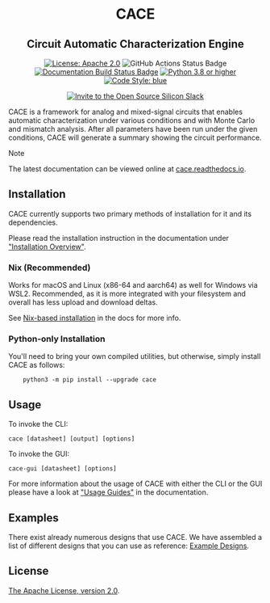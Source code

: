 <h1 align="center">CACE</h1>
<h2 align="center">Circuit Automatic Characterization Engine</h2>
<p align="center">
    <a href="https://opensource.org/licenses/Apache-2.0"><img src="https://img.shields.io/badge/License-Apache%202.0-blue.svg" alt="License: Apache 2.0"/></a>
    <img src="https://github.com/efabless/cace/actions/workflows/ci.yaml/badge.svg?branch=main" alt="GitHub Actions Status Badge" />
    <a href="https://cace.readthedocs.io/"><img src="https://readthedocs.org/projects/cace/badge/?version=latest" alt="Documentation Build Status Badge"/></a>
    <a href="https://www.python.org"><img src="https://img.shields.io/badge/Python-3.8-3776AB.svg?style=flat&logo=python&logoColor=white" alt="Python 3.8 or higher" /></a>
    <a href="https://github.com/grantjenks/blue"><img src="https://img.shields.io/badge/code%20style-blue-blue.svg" alt="Code Style: blue"/></a>
</p>
<p align="center">
    <a href="https://invite.skywater.tools"><img src="https://img.shields.io/badge/Community-Open%20Source%20Silicon%20Slack-ff69b4?logo=slack" alt="Invite to the Open Source Silicon Slack"/></a>
</p>

CACE is a framework for analog and mixed-signal circuits that enables automatic characterization under various conditions and with Monte Carlo and mismatch analysis. After all parameters have been run under the given conditions, CACE will generate a summary showing the circuit performance.

> [!NOTE]
> The latest documentation can be viewed online at [cace.readthedocs.io](https://cace.readthedocs.io/). 

## Installation

CACE currently supports two primary methods of installation for it and its dependencies.

Please read the installation instruction in the documentation under ["Installation Overview"](https://cace.readthedocs.io/en/latest/getting_started/index.html).

### Nix (Recommended)

Works for macOS and Linux (x86-64 and aarch64) as well for Windows via WSL2. Recommended, as it is more integrated with your filesystem and overall has less upload and download deltas.

See [Nix-based installation](https://cace.readthedocs.io/en/latest/getting_started/common/nix_installation/index.html) in the docs for more info.

### Python-only Installation

You'll need to bring your own compiled utilities, but otherwise, simply install CACE as follows:

```console
	python3 -m pip install --upgrade cace
```

## Usage

To invoke the CLI:

```console
cace [datasheet] [output] [options]
```

To invoke the GUI:

```console
cace-gui [datasheet] [options]
```

For more information about the usage of CACE with either the CLI or the GUI please have a look at ["Usage Guides"](https://cace.readthedocs.io/en/latest/usage_guides/index.html) in the documentation.

## Examples

There exist already numerous designs that use CACE. We have assembled a list of different designs that you can use as reference: [Example Designs](https://cace.readthedocs.io/examples/index.html). 

## License

[The Apache License, version 2.0](https://www.apache.org/licenses/LICENSE-2.0.txt).